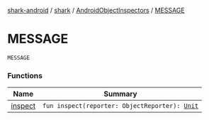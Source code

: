 [shark-android](../../../index.md) / [shark](../../index.md) / [AndroidObjectInspectors](../index.md) / [MESSAGE](./index.md)

# MESSAGE

`MESSAGE`

### Functions

| Name | Summary |
|---|---|
| [inspect](inspect.md) | `fun inspect(reporter: ObjectReporter): `[`Unit`](https://kotlinlang.org/api/latest/jvm/stdlib/kotlin/-unit/index.html) |
